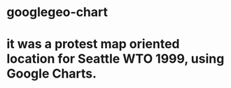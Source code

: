 # googlegeo-chart
# it was a protest map oriented location for Seattle WTO 1999, using Google Charts.
